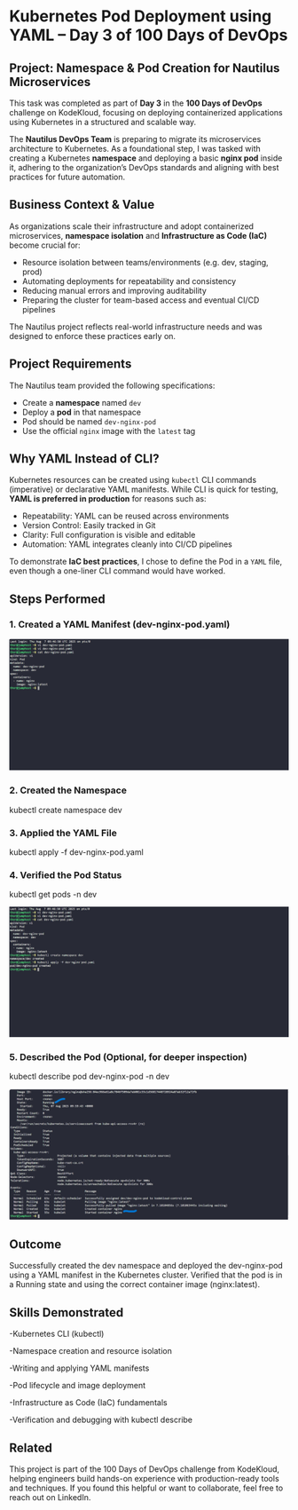 # Kubernetes Pod Deployment using YAML – Day 3 of 100 Days of DevOps

## Project: Namespace & Pod Creation for Nautilus Microservices

This task was completed as part of **Day 3** in the **100 Days of DevOps** challenge on KodeKloud, focusing on deploying containerized applications using Kubernetes in a structured and scalable way.

The **Nautilus DevOps Team** is preparing to migrate its microservices architecture to Kubernetes. As a foundational step, I was tasked with creating a Kubernetes **namespace** and deploying a basic **nginx pod** inside it, adhering to the organization’s DevOps standards and aligning with best practices for future automation.

## Business Context & Value

As organizations scale their infrastructure and adopt containerized microservices, **namespace isolation** and **Infrastructure as Code (IaC)** become crucial for:

- Resource isolation between teams/environments (e.g. dev, staging, prod)
- Automating deployments for repeatability and consistency
- Reducing manual errors and improving auditability
- Preparing the cluster for team-based access and eventual CI/CD pipelines

The Nautilus project reflects real-world infrastructure needs and was designed to enforce these practices early on.

## Project Requirements

The Nautilus team provided the following specifications:

- Create a **namespace** named `dev`
- Deploy a **pod** in that namespace
- Pod should be named `dev-nginx-pod`
- Use the official `nginx` image with the `latest` tag

## Why YAML Instead of CLI?

Kubernetes resources can be created using `kubectl` CLI commands (imperative) or declarative YAML manifests. While CLI is quick for testing, **YAML is preferred in production** for reasons such as:

- Repeatability: YAML can be reused across environments
- Version Control: Easily tracked in Git
- Clarity: Full configuration is visible and editable
- Automation: YAML integrates cleanly into CI/CD pipelines

To demonstrate **IaC best practices**, I chose to define the Pod in a `YAML` file, even though a one-liner CLI command would have worked.

## Steps Performed

### 1. Created a YAML Manifest (dev-nginx-pod.yaml)
![YAML manifest created](screenshots/yaml-manifest.png)

### 2. Created the Namespace
kubectl create namespace dev

### 3. Applied the YAML File
kubectl apply -f dev-nginx-pod.yaml

### 4. Verified the Pod Status
kubectl get pods -n dev

![Namepace created and yaml applied with pod created](screenshots/namespace-pod-creation.png)

### 5. Described the Pod (Optional, for deeper inspection)
kubectl describe pod dev-nginx-pod -n dev

![Pod status and description](screenshots/pod-status-describe.png)

## Outcome
Successfully created the dev namespace and deployed the dev-nginx-pod using a YAML manifest in the Kubernetes cluster. Verified that the pod is in a Running state and using the correct container image (nginx:latest).

## Skills Demonstrated
-Kubernetes CLI (kubectl)

-Namespace creation and resource isolation

-Writing and applying YAML manifests

-Pod lifecycle and image deployment

-Infrastructure as Code (IaC) fundamentals

-Verification and debugging with kubectl describe

## Related
This project is part of the 100 Days of DevOps challenge from KodeKloud, helping engineers build hands-on experience with production-ready tools and techniques.
If you found this helpful or want to collaborate, feel free to reach out on LinkedIn.

